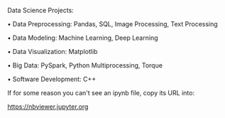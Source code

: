 Data Science Projects:

• Data Preprocessing: Pandas, SQL, Image Processing, Text Processing
 
• Data Modeling: Machine Learning, Deep Learning
 
• Data Visualization: Matplotlib

• Big Data: PySpark, Python Multiprocessing, Torque
 
• Software Development: C++

If for some reason you can't see an ipynb file, copy its URL into:

https://nbviewer.jupyter.org
